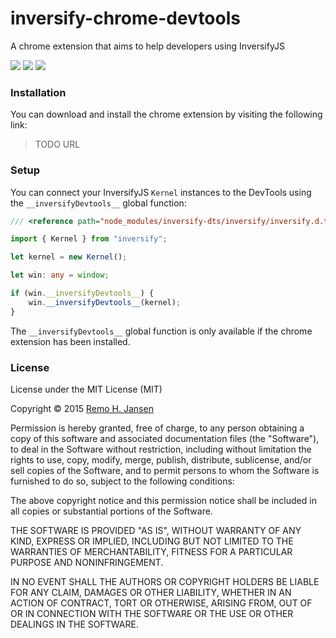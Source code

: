 # inversify-chrome-devtools
A chrome extension that aims to help developers using InversifyJS

![](https://raw.githubusercontent.com/inversify/inversify-devtools/master/media/1.png)
![](https://raw.githubusercontent.com/inversify/inversify-devtools/master/media/2.png)
![](https://raw.githubusercontent.com/inversify/inversify-devtools/master/media/3.png)

### Installation
You can download and install the chrome extension by visiting the following link:

> TODO URL

### Setup
You can connect your InversifyJS `Kernel` instances to the DevTools using the `__inversifyDevtools__` global function: 

```ts
/// <reference path="node_modules/inversify-dts/inversify/inversify.d.ts"/>

import { Kernel } from "inversify";

let kernel = new Kernel();

let win: any = window;

if (win.__inversifyDevtools__) {
    win.__inversifyDevtools__(kernel);
}
```

The `__inversifyDevtools__` global function is only available if the chrome extension has been installed.

### License

License under the MIT License (MIT)

Copyright © 2015 [Remo H. Jansen](http://www.remojansen.com)

Permission is hereby granted, free of charge, to any person obtaining a copy of this software 
and associated documentation files (the "Software"), to deal in the Software without restriction, 
including without limitation the rights to use, copy, modify, merge, publish, distribute, 
sublicense, and/or sell copies of the Software, and to permit persons to whom the Software 
is furnished to do so, subject to the following conditions:

The above copyright notice and this permission notice shall be included in all copies or 
substantial portions of the Software.

THE SOFTWARE IS PROVIDED "AS IS", WITHOUT WARRANTY OF ANY KIND, EXPRESS OR IMPLIED, 
INCLUDING BUT NOT LIMITED TO THE WARRANTIES OF MERCHANTABILITY, FITNESS FOR A PARTICULAR 
PURPOSE AND NONINFRINGEMENT. 

IN NO EVENT SHALL THE AUTHORS OR COPYRIGHT HOLDERS BE LIABLE FOR ANY CLAIM, DAMAGES OR 
OTHER LIABILITY, WHETHER IN AN ACTION OF CONTRACT, TORT OR OTHERWISE, ARISING FROM, 
OUT OF OR IN CONNECTION WITH THE SOFTWARE OR THE USE OR OTHER DEALINGS IN THE SOFTWARE.